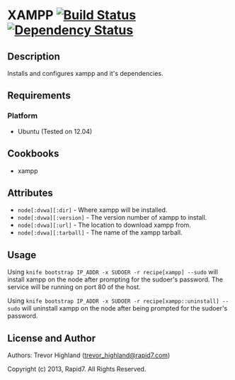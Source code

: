# XAMPP [![Build Status](https://secure.travis-ci.org/rapid7-cookbooks/xampp.png)](http://travis-ci.org/rapid7-cookbooks/xampp) [![Dependency Status](https://gemnasium.com/rapid7-cookbooks/xampp.png)](https://gemnasium.com/rapid7-cookbooks/xampp)
## Description

Installs and configures xampp and it's dependencies.

## Requirements
### Platform
* Ubuntu (Tested on 12.04)

## Cookbooks
* xampp

## Attributes
* `node[:dvwa][:dir]` - Where xampp will be installed.
* `node[:dvwa][:version]` - The version number of xampp to install.
* `node[:dvwa][:url]` - The location to download xampp from.
* `node[:dvwa][:tarball]` - The name of the xampp tarball.

## Usage
Using `knife bootstrap IP_ADDR -x SUDOER -r recipe[xampp] --sudo`
will install xampp on the node after prompting for the sudoer's password.
The service will be running on port 80 of the host.

Using `knife bootstrap IP_ADDR -x SUDOER -r recipe[xampp::uninstall] --sudo`
will uninstall xampp on the node after being prompted for the sudoer's
password.

## License and Author
Authors: Trevor Highland (trevor_highland@rapid7.com)

Copyright (c) 2013, Rapid7. All Rights Reserved.

